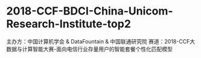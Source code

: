# 2018-CCF-BDCI-China-Unicom-Research-Institute-top2
主办方：中国计算机学会 & DataFountain & 中国联通研究院
赛道：2018-CCF大数据与计算智能大赛-面向电信行业存量用户的智能套餐个性化匹配模型
